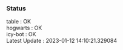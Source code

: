### Status


table : OK  
hogwarts : OK  
icy-bot : OK  
Latest Update : 2023-01-12 14:10:21.329084
